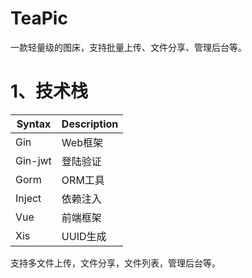 # TeaPic
一款轻量级的图床，支持批量上传、文件分享、管理后台等。

# 1、技术栈
| Syntax      | Description |
| ----------- | ----------- |
| Gin      | Web框架       |
| Gin-jwt   | 登陆验证        |
| Gorm   | ORM工具        |
| Inject   | 依赖注入        |
| Vue   | 前端框架        |
| Xis   | UUID生成        |

支持多文件上传，文件分享，文件列表，管理后台等。

